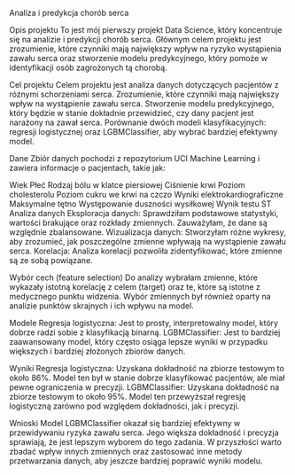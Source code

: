 Analiza i predykcja chorób serca

Opis projektu
To jest mój pierwszy projekt Data Science, który koncentruje się na analizie i predykcji chorób serca. Głównym celem projektu jest zrozumienie, które czynniki mają największy wpływ na ryzyko wystąpienia zawału serca oraz stworzenie modelu predykcyjnego, który pomoże w identyfikacji osób zagrożonych tą chorobą.

Cel projektu
Celem projektu jest analiza danych dotyczących pacjentów z różnymi schorzeniami serca.
Zrozumienie, które czynniki mają największy wpływ na wystąpienie zawału serca.
Stworzenie modelu predykcyjnego, który będzie w stanie dokładnie przewidzieć, czy dany pacjent jest narażony na zawał serca.
Porównanie dwóch modeli klasyfikacyjnych: regresji logistycznej oraz LGBMClassifier, aby wybrać bardziej efektywny model.

Dane
Zbiór danych pochodzi z repozytorium UCI Machine Learning i zawiera informacje o pacjentach, takie jak:

Wiek
Płeć
Rodzaj bólu w klatce piersiowej
Ciśnienie krwi
Poziom cholesterolu
Poziom cukru we krwi na czczo
Wyniki elektrokardiograficzne
Maksymalne tętno
Występowanie duszności wysiłkowej
Wynik testu ST
Analiza danych
Eksploracja danych: Sprawdziłam podstawowe statystyki, wartości brakujące oraz rozkłady zmiennych. Zauważyłam, że dane są względnie zbalansowane.
Wizualizacja danych: Stworzyłam różne wykresy, aby zrozumieć, jak poszczególne zmienne wpływają na wystąpienie zawału serca.
Korelacja: Analiza korelacji pozwoliła zidentyfikować, które zmienne są ze sobą powiązane.

Wybór cech (feature selection)
Do analizy wybrałam zmienne, które wykazały istotną korelację z celem (target) oraz te, które są istotne z medycznego punktu widzenia. Wybór zmiennych był również oparty na analizie punktów skrajnych i ich wpływu na model.

Modele
Regresja logistyczna: Jest to prosty, interpretowalny model, który dobrze radzi sobie z klasyfikacją binarną.
LGBMClassifier: Jest to bardziej zaawansowany model, który często osiąga lepsze wyniki w przypadku większych i bardziej złożonych zbiorów danych.

Wyniki
Regresja logistyczna: Uzyskana dokładność na zbiorze testowym to około 86%. Model ten był w stanie dobrze klasyfikować pacjentów, ale miał pewne ograniczenia w precyzji.
LGBMClassifier: Uzyskana dokładność na zbiorze testowym to około 95%. Model ten przewyższał regresję logistyczną zarówno pod względem dokładności, jak i precyzji.

Wnioski
Model LGBMClassifier okazał się bardziej efektywny w przewidywaniu ryzyka zawału serca. Jego większa dokładność i precyzja sprawiają, że jest lepszym wyborem do tego zadania. W przyszłości warto zbadać wpływ innych zmiennych oraz zastosować inne metody przetwarzania danych, aby jeszcze bardziej poprawić wyniki modelu.
